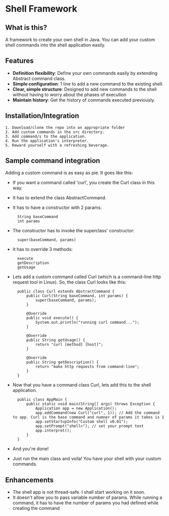 # Shell Framework

## What is this?

A framework to create your own shell in Java. 
You can add your custom shell commands into the shell application easily.

## Features

* **Definition flexibility**: Define your own commands easily by extending Abstract command class.
* **Simple configuration**: 1 line to add a new command to the existing shell.
* **Clear, simple structure**: Designed to add new commands to the shell without having to worry about the phases of execution
* **Maintain history**: Get the history of commands executed previously.


## Installation/Integration
	1. Download/clone the repo into an appropriate folder
	2. Add custom commands in the src directory.
	3. Add command/s to the application.
	4. Run the application's interpreter.
	5. Reward yourself with a refreshing beverage. 

## Sample command integration

Adding a custom command is as easy as pie. It goes like this:
* If you want a command called 'curl', you create the Curl class in this way.
* It has to extend the class AbstractCommand.
* It has to have a constructor with 2 params:

		String baseCommand
		int params
		
* The constructor has to invoke the superclass' constructor:
 
		super(baseCommand, params)
		
* It has to override 3 methods:

		execute
		getDescription
		getUsage

	
* Lets add a custom command called Curl (which is a command-line http request tool in Linux). So, the class Curl looks like this:

		public class Curl extends AbstractCommand {
			public Curl(String baseCommand, int params) {
				super(baseCommand, params);
			}
			
			@Override
			public void execute() {
				System.out.println("running curl command...");
			}
	
			@Override
			public String getUsage() {
				return "curl [method] [host]";
			}
	
			@Override
			public String getDescription() {
				return "make http requests from command-line";
			}
		}

* Now that you have a command class Curl, lets add this to the shell application.

		public class AppMain {
			public static void main(String[] args) throws Exception {
				Application app = new Application();
				app.addCommand(new Curl("curl", 1)); // Add the command to app. Curl is the base command and numner of params it takes is 1
				app.setStartupInfo("Custom shell v0.01");
				app.setPrompt("shell>"); // set your prompt text
				app.interpret();
			}
		}
	
* And you're done! 
* Just run the main class and voila! You have your shell with your custom commands.

## Enhancements
* The shell app is not thread-safe. I shall start working on it soon.
* It doesn't allow you to pass variable number of params. While running a command, it has to have the number of params you had defined while creating the command